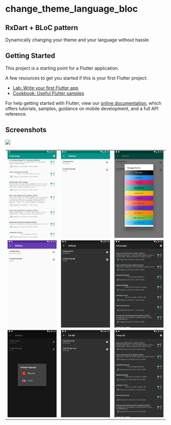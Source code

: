 # change_theme_language_bloc

## RxDart + BLoC pattern
Dynamically changing your theme and your language without hassle 

## Getting Started

This project is a starting point for a Flutter application.

A few resources to get you started if this is your first Flutter project:

- [Lab: Write your first Flutter app](https://flutter.io/docs/get-started/codelab)
- [Cookbook: Useful Flutter samples](https://flutter.io/docs/cookbook)

For help getting started with Flutter, view our 
[online documentation](https://flutter.io/docs), which offers tutorials, 
samples, guidance on mobile development, and a full API reference.

## Screenshots
![](screenshots/demo.gif)

|  |  |   |
| :---:                              | :---:                             | :---:                              |
| ![](screenshots/Screenshot_(1).png)  | ![](screenshots/Screenshot_(2).png) | ![](screenshots/Screenshot_(3).png)  |
| ![](screenshots/Screenshot_(4).png)  | ![](screenshots/Screenshot_(5).png) | ![](screenshots/Screenshot_(6).png)  |
| ![](screenshots/Screenshot_(7).png)  | ![](screenshots/Screenshot_(8).png) | ![](screenshots/Screenshot_(9).png)  |


